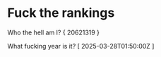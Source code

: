 # Fuck the rankings

Who the hell am I?
{ 20621319 }

What fucking year is it?
[ 2025-03-28T01:50:00Z ]
